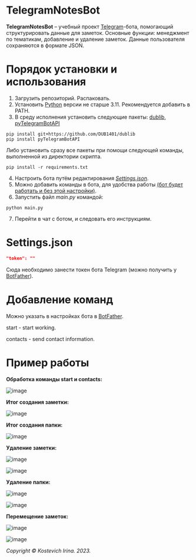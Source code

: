 # TelegramNotesBot 
**TelegramNotesBot** – yчебный проект [Telegram](https://telegram.org)-бота, помогающий структурировать данные для заметок. Основные функции: менеджмент по тематикам, добавление и удаление заметок. Данные пользователя сохраняются в формате JSON.

# Порядок установки и использования
1. Загрузить репозиторий. Распаковать.
2. Установить [Python](https://www.python.org/downloads/) версии не старше 3.11. Рекомендуется добавить в PATH.
3. В среду исполнения установить следующие пакеты: [dublib](https://github.com/DUB1401/dublib), [pyTelegramBotAPI](https://github.com/eternnoir/pyTelegramBotAPI)
```
pip install git+https://github.com/DUB1401/dublib
pip install pyTelegramBotAPI
```
Либо установить сразу все пакеты при помощи следующей команды, выполненной из директории скрипта.
```
pip install -r requirements.txt
```
4. Настроить бота путём редактирования [_Settings.json_](#Settings).
5. Можно добавить команды в бота, для удобства работы [(бот будет работать и без этой настройки)](#AddCommands). 
6. Запустить файл _main.py_ командой:
```
python main.py
```
7. Перейти в чат с ботом, и следовать его инструкциям.

# Settings.json
<a name="Settings"></a> 
```JSON
"token": ""
```
Сюда необходимо занести токен бота Telegram (можно получить у [BotFather](https://t.me/BotFather)).

# Добавление команд 
<a name="AddCommands"></a> 
Можно указать в настройках бота в [BotFather](https://t.me/BotFather).

start - start working.

contacts - send contact information.

# Пример работы
**Обработка команды start и contacts:**

![image](https://github.com/kostevich/TelegramNotesBot/assets/109979502/6b5987fc-67ba-4a04-8db4-ac1c026b88af)

**Итог создания заметки:**

![image](https://github.com/kostevich/TelegramNotesBot/assets/109979502/d1b41657-0d19-4f1e-85db-f93f311a9a3f)

**Итог создания папки:**

![image](https://github.com/kostevich/TelegramNotesBot/assets/109979502/09008388-4f02-4c18-8d4f-b1b405a8c31d)

**Удаление заметки:**

![image](https://github.com/kostevich/TelegramNotesBot/assets/109979502/41dfde5a-e357-4fbd-9966-5aec37d412b1)

![image](https://github.com/kostevich/TelegramNotesBot/assets/109979502/c20e02dd-5d90-474b-b9f5-090c1fc67903)

**Удаление папки:**

![image](https://github.com/kostevich/TelegramNotesBot/assets/109979502/ed9926b9-143f-4942-82fa-e7e4b4f31a68)

![image](https://github.com/kostevich/TelegramNotesBot/assets/109979502/6c83c824-40a2-4104-8065-ab0bfa21a643)

**Перемещение заметок:**

![image](https://github.com/kostevich/TelegramNotesBot/assets/109979502/a2cd3968-5322-4a97-abe9-7bbf7696652b)

![image](https://github.com/kostevich/TelegramNotesBot/assets/109979502/f9445f78-35bd-4802-a161-1c2c636db5ad)

_Copyright © Kostevich Irina. 2023._
